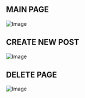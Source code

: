 

## MAIN PAGE

![Image](https://github.com/user-attachments/assets/a042dabe-a39d-49dd-84c0-9cf808aa16f7)


## CREATE NEW POST 

![Image](https://github.com/user-attachments/assets/6d479a85-2322-40a5-8677-5e01650bf97a)

## DELETE PAGE

![Image](https://github.com/user-attachments/assets/de90ce4c-9433-4edc-b2bb-d3f4a55ed947)
